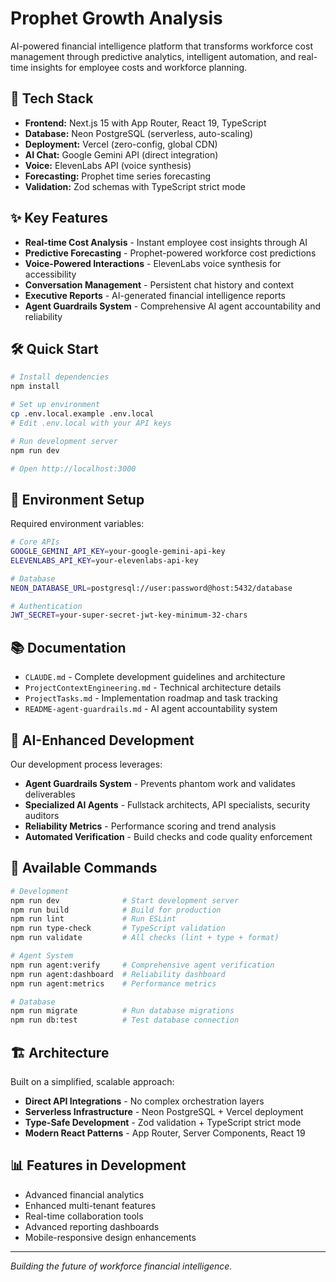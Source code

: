 # Prophet Growth Analysis

AI-powered financial intelligence platform that transforms workforce cost management through predictive analytics, intelligent automation, and real-time insights for employee costs and workforce planning.

## 🚀 Tech Stack

- **Frontend:** Next.js 15 with App Router, React 19, TypeScript
- **Database:** Neon PostgreSQL (serverless, auto-scaling)
- **Deployment:** Vercel (zero-config, global CDN)
- **AI Chat:** Google Gemini API (direct integration)
- **Voice:** ElevenLabs API (voice synthesis)
- **Forecasting:** Prophet time series forecasting
- **Validation:** Zod schemas with TypeScript strict mode

## ✨ Key Features

- **Real-time Cost Analysis** - Instant employee cost insights through AI
- **Predictive Forecasting** - Prophet-powered workforce cost predictions
- **Voice-Powered Interactions** - ElevenLabs voice synthesis for accessibility
- **Conversation Management** - Persistent chat history and context
- **Executive Reports** - AI-generated financial intelligence reports
- **Agent Guardrails System** - Comprehensive AI agent accountability and reliability

## 🛠 Quick Start

```bash
# Install dependencies
npm install

# Set up environment
cp .env.local.example .env.local
# Edit .env.local with your API keys

# Run development server
npm run dev

# Open http://localhost:3000
```

## 🔧 Environment Setup

Required environment variables:

```bash
# Core APIs
GOOGLE_GEMINI_API_KEY=your-google-gemini-api-key
ELEVENLABS_API_KEY=your-elevenlabs-api-key

# Database
NEON_DATABASE_URL=postgresql://user:password@host:5432/database

# Authentication
JWT_SECRET=your-super-secret-jwt-key-minimum-32-chars
```

## 📚 Documentation

- `CLAUDE.md` - Complete development guidelines and architecture
- `ProjectContextEngineering.md` - Technical architecture details
- `ProjectTasks.md` - Implementation roadmap and task tracking
- `README-agent-guardrails.md` - AI agent accountability system

## 🤖 AI-Enhanced Development

Our development process leverages:

- **Agent Guardrails System** - Prevents phantom work and validates deliverables
- **Specialized AI Agents** - Fullstack architects, API specialists, security auditors
- **Reliability Metrics** - Performance scoring and trend analysis
- **Automated Verification** - Build checks and code quality enforcement

## 🚦 Available Commands

```bash
# Development
npm run dev              # Start development server
npm run build            # Build for production
npm run lint             # Run ESLint
npm run type-check       # TypeScript validation
npm run validate         # All checks (lint + type + format)

# Agent System
npm run agent:verify     # Comprehensive agent verification
npm run agent:dashboard  # Reliability dashboard
npm run agent:metrics    # Performance metrics

# Database
npm run migrate          # Run database migrations
npm run db:test          # Test database connection
```

## 🏗 Architecture

Built on a simplified, scalable approach:

- **Direct API Integrations** - No complex orchestration layers
- **Serverless Infrastructure** - Neon PostgreSQL + Vercel deployment
- **Type-Safe Development** - Zod validation + TypeScript strict mode
- **Modern React Patterns** - App Router, Server Components, React 19

## 📊 Features in Development

- Advanced financial analytics
- Enhanced multi-tenant features
- Real-time collaboration tools
- Advanced reporting dashboards
- Mobile-responsive design enhancements

---

_Building the future of workforce financial intelligence._
